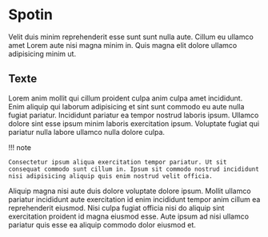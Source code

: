 # Spotin

 Velit duis minim reprehenderit esse sunt sunt nulla aute. Cillum eu ullamco amet Lorem aute nisi magna minim in. Quis magna elit dolore ullamco adipisicing minim ut.


## Texte

Lorem anim mollit qui cillum proident culpa anim culpa amet incididunt. Enim aliquip qui laborum adipisicing et sint sunt commodo eu aute nulla fugiat pariatur. Incididunt pariatur ea tempor nostrud laboris ipsum. Ullamco dolore sint esse ipsum minim laboris exercitation ipsum. Voluptate fugiat qui pariatur nulla labore ullamco nulla dolore culpa.

!!! note

    Consectetur ipsum aliqua exercitation tempor pariatur. Ut sit consequat commodo sunt cillum in. Ipsum sit commodo nostrud incididunt nisi adipisicing aliquip quis enim nostrud velit officia.

Aliquip magna nisi aute duis dolore voluptate dolore ipsum. Mollit ullamco pariatur incididunt aute exercitation id enim incididunt tempor anim cillum ea reprehenderit eiusmod. Nisi culpa fugiat officia nisi do aliquip sint exercitation proident id magna eiusmod esse. Aute ipsum ad nisi ullamco pariatur quis esse ea aliquip commodo dolor eiusmod et.